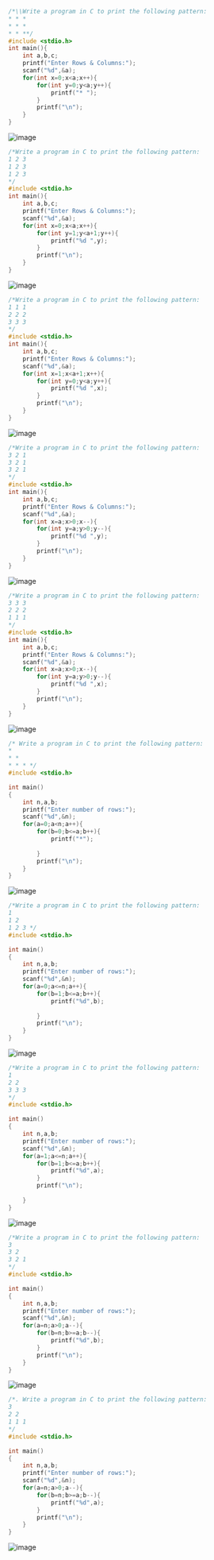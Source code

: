 ```c 
/*\\Write a program in C to print the following pattern:
* * *
* * *
* * **/
#include <stdio.h>
int main(){
    int a,b,c;
    printf("Enter Rows & Columns:");
    scanf("%d",&a);
    for(int x=0;x<a;x++){
        for(int y=0;y<a;y++){
            printf("* ");
        }
        printf("\n");
    }
}
```
![image](https://user-images.githubusercontent.com/93079062/204966030-066fdb41-1503-4798-af1c-5c6c3627044b.png)
```c
/*Write a program in C to print the following pattern:
1 2 3
1 2 3
1 2 3
*/
#include <stdio.h>
int main(){
    int a,b,c;
    printf("Enter Rows & Columns:");
    scanf("%d",&a);
    for(int x=0;x<a;x++){
        for(int y=1;y<a+1;y++){
            printf("%d ",y);
        }
        printf("\n");
    }
}
```
![image](https://user-images.githubusercontent.com/93079062/204966322-ecfd2fc1-abf1-4bed-b438-2e78019bea16.png)
```c
/*Write a program in C to print the following pattern:
1 1 1
2 2 2
3 3 3
*/
#include <stdio.h>
int main(){
    int a,b,c;
    printf("Enter Rows & Columns:");
    scanf("%d",&a);
    for(int x=1;x<a+1;x++){
        for(int y=0;y<a;y++){
            printf("%d ",x);
        }
        printf("\n");
    }
}
```
![image](https://user-images.githubusercontent.com/93079062/204966521-e677865b-eda1-4686-8c14-1ad12752eba3.png)
```c
/*Write a program in C to print the following pattern:
3 2 1
3 2 1
3 2 1
*/
#include <stdio.h>
int main(){
    int a,b,c;
    printf("Enter Rows & Columns:");
    scanf("%d",&a);
    for(int x=a;x>0;x--){
        for(int y=a;y>0;y--){
            printf("%d ",y);
        }
        printf("\n");
    }
}
```
![image](https://user-images.githubusercontent.com/93079062/204967067-44b6ece9-6d8d-48f1-8232-e33647da6b44.png)

```c
/*Write a program in C to print the following pattern:
3 3 3
2 2 2
1 1 1
*/
#include <stdio.h>
int main(){
    int a,b,c;
    printf("Enter Rows & Columns:");
    scanf("%d",&a);
    for(int x=a;x>0;x--){
        for(int y=a;y>0;y--){
            printf("%d ",x);
        }
        printf("\n");
    }
}
```
![image](https://user-images.githubusercontent.com/93079062/204966766-60a394fe-bebb-474e-af4e-77ccd53a4d14.png)

```c
/* Write a program in C to print the following pattern:
*
* *
* * * */
#include <stdio.h>

int main()
{
    int n,a,b;
    printf("Enter number of rows:");
    scanf("%d",&n);
    for(a=0;a<n;a++){
        for(b=0;b<=a;b++){
            printf("*");
            
        }
        printf("\n");
    }
}
```
![image](https://user-images.githubusercontent.com/93079062/201729696-0fff2d10-3e64-4ad1-b075-3b1c872f46c6.png)

```c
/*Write a program in C to print the following pattern:
1
1 2
1 2 3 */
#include <stdio.h>

int main()
{
    int n,a,b;
    printf("Enter number of rows:");
    scanf("%d",&n);
    for(a=0;a<=n;a++){
        for(b=1;b<=a;b++){
            printf("%d",b);
            
        }
        printf("\n");
    }
}
```
![image](https://user-images.githubusercontent.com/93079062/201729790-fc3f36ea-f4c1-460e-8971-e77524e2b7a0.png)

```c
/*Write a program in C to print the following pattern:
1
2 2
3 3 3
*/
#include <stdio.h>

int main()
{
    int n,a,b;
    printf("Enter number of rows:");
    scanf("%d",&n);
    for(a=1;a<=n;a++){
        for(b=1;b<=a;b++){
            printf("%d",a);
        }
        printf("\n");
        
    }
}
```
![image](https://user-images.githubusercontent.com/93079062/204968496-b3310c1c-6a41-4b31-96a4-b400e9c67ac6.png)
```c
/*Write a program in C to print the following pattern:
3
3 2
3 2 1
*/
#include <stdio.h>

int main()
{
    int n,a,b;
    printf("Enter number of rows:");
    scanf("%d",&n);
    for(a=n;a>0;a--){
        for(b=n;b>=a;b--){
            printf("%d",b);
        }
        printf("\n");
    }
}
```
![image](https://user-images.githubusercontent.com/93079062/204969582-b8194ef3-b7c6-453c-98e0-ea5c3817451f.png)
```c
/*. Write a program in C to print the following pattern:
3
2 2
1 1 1
*/
#include <stdio.h>

int main()
{
    int n,a,b;
    printf("Enter number of rows:");
    scanf("%d",&n);
    for(a=n;a>0;a--){
        for(b=n;b>=a;b--){
            printf("%d",a);
        }
        printf("\n");
    }
}
```
![image](https://user-images.githubusercontent.com/93079062/204969646-aebe7357-0605-48cf-9c23-9a8ff8fc6317.png)
```




